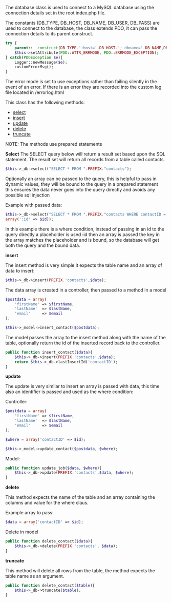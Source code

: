 The database class is used to connect to a MySQL database using the connection details set in the root index.php file.

The constants (DB_TYPE, DB_HOST, DB_NAME, DB_USER, DB_PASS) are used to connect to the database, the class extends PDO, it can pass the connection details to its parent construct.

```php
try {
    parent::__construct(DB_TYPE.':host='.DB_HOST.'; dbname='.DB_NAME,DB_USER,DB_PASS);
    $this->setAttribute(PDO::ATTR_ERRMODE, PDO::ERRMODE_EXCEPTION);
} catch(PDOException $e){
    Logger::newMessage($e);
    customErrorMsg();
}
```

The error mode is set to use exceptions rather than failing silently in the event of an error. If there is an error they are recorded into the custom log file located in /errorlog.html

This class has the following methods:

- [select](#select)
- [insert](#insert)
- [update](#update)
- [delete](#delete)
- [truncate](#truncate)

NOTE: The methods use prepared statements

<a id='select'></a>
**Select**
The SELECT query below will return a result set based upon the SQL statement. The result set will return all records from a table called contacts.

```php
$this->_db->select("SELECT * FROM ".PREFIX."contacts");
```

Optionally an array can be passed to the query, this is helpful to pass in dynamic values, they will be bound to the query in a prepared statement this ensures the data never goes into the query directly and avoids any possible sql injection

Example with passed data:
```php
$this->_db->select("SELECT * FROM ".PREFIX."contacts WHERE contactID = :id",
array(':id' => $id));
```

In this example there is a where condition, instead of passing in an id to the query directly a placeholder is used :id then an array is passed the key in the array matches the placeholder and is bound, so the database will get both the query and the bound data.

<a id='insert'></a>
**insert**

The insert method is very simple it expects the table name and an array of data to insert:
```php
$this->_db->insert(PREFIX.'contacts',$data);
```

The data array is created in a controller, then passed to a method in a model

```php
$postdata = array(
    'firstName' => $firstName,
    'lastName'  => $lastName,
    'email'     => $email
);

$this->_model->insert_contact($postdata);
```

The model passes the array to the insert method along with the name of the table, optionally return the id of the inserted record back to the controller.
```php
public function insert_contact($data){
    $this->_db->insert(PREFIX.'contacts',$data);
    return $this->_db->lastInsertId('contactID');
}
```

<a id='update'></a>
**update**

The update is very similar to insert an array is passed with data, this time also an identifier is passed and used as the where condition:

Controller:
```php
$postdata = array(
    'firstName' => $firstName,
    'lastName'  => $lastName,
    'email'     => $email
);

$where = array('contactID' => $id);

$this->_model->update_contact($postdata, $where);
```

Model:
```php
public function update_job($data, $where){
    $this->_db->update(PREFIX.'contacts',$data, $where);
}
```

<a id='delete'></a>
**delete**

This method expects the name of the table and an array containing the columns and value for the where claus.

Example array to pass:
```php
$data = array('contactID' => $id);
```

Delete in model

```php
public function delete_contact($data){
    $this->_db->delete(PREFIX.'contacts', $data);
}
```

<a id='truncate'></a>
**truncate**

This method will delete all rows from the table, the method expects the table name as an argument.

```php
public function delete_contact($table){
    $this->_db->truncate($table);
}
```
